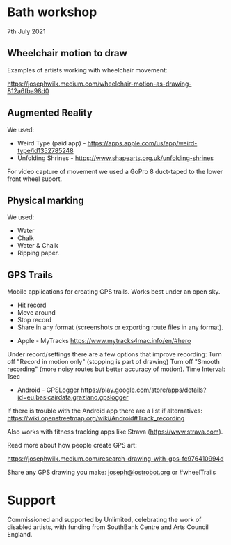 # Bath workshop 
7th July 2021

## Wheelchair motion to draw

Examples of artists working with wheelchair movement:

https://josephwilk.medium.com/wheelchair-motion-as-drawing-812a6fba98d0

## Augmented Reality

We used:
* Weird Type (paid app) - https://apps.apple.com/us/app/weird-type/id1352785248
* Unfolding Shrines - https://www.shapearts.org.uk/unfolding-shrines

For video capture of movement we used a GoPro 8 duct-taped to the lower front wheel suport.

## Physical marking 

We used:
* Water
* Chalk
* Water & Chalk
* Ripping paper.

## GPS Trails

Mobile applications for creating GPS trails. Works best under an open sky. 

- Hit record
- Move around
- Stop record
- Share in any format (screenshots or exporting route files in any format).

* Apple - MyTracks https://www.mytracks4mac.info/en/#hero

Under record/settings there are a few options that improve recording:
Turn off "Record in motion only" (stopping is part of drawing)
Turn off "Smooth recording" (more noisy routes but better accuracy of motion).
Time Interval: 1sec

* Android - GPSLogger https://play.google.com/store/apps/details?id=eu.basicairdata.graziano.gpslogger

If there is trouble with the Android app there are a list if alternatives: https://wiki.openstreetmap.org/wiki/Android#Track_recording

Also works with fitness tracking apps like Strava (https://www.strava.com). 

Read more about how people create GPS art:

https://josephwilk.medium.com/research-drawing-with-gps-fc976410994d


Share any GPS drawing you make: 
joseph@lostrobot.org or #wheelTrails

# Support
Commissioned and supported by Unlimited, celebrating the work of disabled artists, with funding from SouthBank Centre and Arts Council England.

